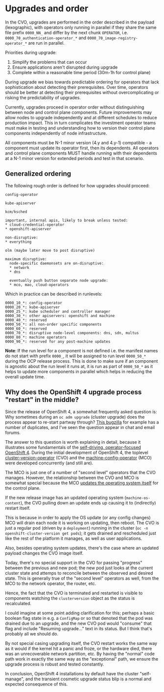 # Upgrades and order

In the CVO, upgrades are performed in the order described in the payload (lexographic), with operators only running in parallel if they share the same file prefix `0000_NN_` and differ by the next chunk `OPERATOR`, i.e. `0000_70_authentication-operator_*` and `0000_70_image-registry-operator_*` are run in parallel.

Priorities during upgrade:

1. Simplify the problems that can occur
2. Ensure applications aren't disrupted during upgrade
3. Complete within a reasonable time period (30m-1h for control plane)

During upgrade we bias towards predictable ordering for operators that lack sophistication about detecting their prerequisites. Over time, operators should be better at detecting their prerequisites without overcomplicating or risking the predictability of upgrades.

Currently, upgrades proceed in operator order without distinguishing between node and control plane components. Future improvements may allow nodes to upgrade independently and at different schedules to reduce production impact. This in turn complicates the investment operator teams must make in testing and understanding how to version their control plane components independently of node infrastructure.

All components must be N-1 minor version (4.y and 4.y-1) compatible - a component must update its operator first, then its dependents.  All operators and control plane components MUST handle running with their dependents at a N-1 minor version for extended periods and test in that scenario.

## Generalized ordering

The following rough order is defined for how upgrades should proceed:

```linter
config-operator

kube-apiserver

kcm/ksched

important, internal apis, likely to break unless tested:
* cloud-credential-operator
* openshift-apiserver

non-disruptive:
* everything

olm (maybe later move to post disruptive)

maximum disruptive:
  node-specific daemonsets are on-disruptive:
  * network
  * dns

  eventually push button separate node upgrade:
  * mco, mao, cloud-operators
```

Which in practice can be described in runlevels:

```linter
0000_10_*: config-operator
0000_20_*: kube-apiserver
0000_25_*: kube scheduler and controller manager
0000_30_*: other apiservers: openshift and machine
0000_40_*: reserved
0000_50_*: all non-order specific components
0000_60_*: reserved
0000_70_*: disruptive node-level components: dns, sdn, multus
0000_80_*: machine operators
0000_90_*: reserved for any post-machine updates
```

**Note**: If the run level for a component is not defined i.e. the manifest names do not start with prefix `0000_`, it will be assigned to run level `0000_50_*` during the OCP release process. This is done to make sure if an component is agnostic about the run level it runs at, it is run as part of `0000_50_*` as it helps to update more components in parallel which helps in reducing the overall update time.

## Why does the OpenShift 4 upgrade process "restart" in the middle?

Since the release of OpenShift 4, a somewhat frequently asked question is: Why sometimes during an `oc adm upgrade` (cluster upgrade) does the process appear to re-start partway through?  [This bugzilla](https://bugzilla.redhat.com/show_bug.cgi?id=1690816) for example has a number of duplicates, and I've seen the question appear in chat and email forums.

The answer to this question is worth explaining in detail, because it illustrates some fundamentals of the [self-driving, operator-focused OpenShift 4](https://blog.openshift.com/openshift-4-a-noops-platform/).
During the initial development of OpenShift 4, the toplevel [cluster-version-operator](https://github.com/openshift/cluster-version-operator/) (CVO) and the [machine-config-operator](https://github.com/openshift/machine-config-operator/) (MCO) were developed concurrently (and still are).

The MCO is just one of a number of "second level" operators that the CVO manages.  However, the relationship between the CVO and MCO is somewhat special because the MCO [updates the operating system itself](https://github.com/openshift/machine-config-operator/blob/master/docs/OSUpgrades.md) for the control plane.

If the new release image has an updated operating system (`machine-os-content`), the CVO pulling down an update ends up causing it to (indirectly) restart itself.

This is because in order to apply the OS update (or any config changes) MCO will drain each node it is working on updating, then reboot.  The CVO is just a regular pod (driven by a `deployment`) running in the cluster (`oc -n openshift-cluster-version get pods`); it gets drained and rescheduled just like the rest of the platform it manages, as well as user applications.

Also, besides operating system updates, there's the case where an updated payload changes the CVO image itself.

Today, there's no special support in the CVO for passing "progress" between the previous and new pod; the new pod just looks at the current cluster state and attemps to reconcile between the observed and desired state.  This is generally true of the "second level" operators as well, from the MCO to the network operator, the router, etc.

Hence, the fact that the CVO is terminated and restarted is visible to components watching the `clusterversion` object as the status is recalculated.

I could imagine at some point adding clarification for this; perhaps a basic boolean flag state in e.g. a `ConfigMap` or so that denoted that the pod was drained due to an upgrade, and the new CVO pod would "consume" that flag and include "Resuming upgrade..." text in its status. But I think that's probably all we should do.

By not special casing upgrading itself, the CVO restart works the same way as it would if the kernel hit a panic and froze, or the hardware died, there was an unrecoverable network partition, etc.  By having the "normal" code path work in exactly the same way as the "exceptional" path, we ensure the upgrade process is robust and tested constantly.

In conclusion, OpenShift 4 installations by default have the cluster "self-manage", and the transient cosmetic upgrade status blip is a normal and expected consequence of this.
